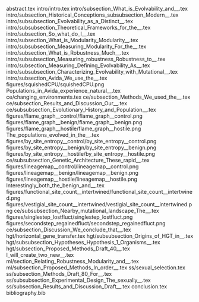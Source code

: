 abstract.tex
intro/intro.tex
intro/subsection_What_is_Evolvability_and__.tex
intro/subsection_Historical_Conceptions_subsubsection_Modern__.tex
intro/subsubsection_Evolvability_as_a_Distinct__.tex
intro/subsubsection_Theoretical_Frameworks_for_the__.tex
intro/subsection_So_what_do_I__.tex
intro/subsection_What_is_Modularity_Modularity__.tex
intro/subsubsection_Measuring_Modularity_For_the__.tex
intro/subsection_What_is_Robustness_Much__.tex
intro/subsubsection_Measuring_robustness_Robustness_to__.tex
intro/subsection_Measuring_Defining_Evolvability_As__.tex
intro/subsubsection_Characterizing_Evolvability_with_Mutational__.tex
intro/subsection_Avida_We_use_the__.tex
figures/squishedCPU/squishedCPU.png
Populations_in_Avida_experience_natural__.tex
ce/changing_environments.tex
ce/subsection_Methods_We_used_the__.tex
ce/subsection_Results_and_Discussion_Our__.tex
ce/subsubsection_Evolutionary_History_and_Population__.tex
figures/flame_graph__control/flame_graph__control.png
figures/flame_graph__benign/flame_graph__benign.png
figures/flame_graph__hostile/flame_graph__hostile.png
The_populations_evolved_in_the__.tex
figures/by_site_entropy__control/by_site_entropy__control.png
figures/by_site_entropy__benign/by_site_entropy__benign.png
figures/by_site_entropy__hostile/by_site_entropy__hostile.png
ce/subsubsection_Genetic_Architecture_These_rapid__.tex
figures/lineagemap__control/lineagemap__control.png
figures/lineagemap__benign/lineagemap__benign.png
figures/lineagemap__hostile/lineagemap__hostile.png
Interestingly_both_the_benign_and__.tex
figures/functional_site_count__intertwined/functional_site_count__intertwined.png
figures/vestigial_site_count__intertwined/vestigial_site_count__intertwined.png
ce/subsubsection_Nearby_mutational_landscape_The__.tex
figures/singlestep_lostfluct/singlestep_lostfluct.png
figures/secondstep_regainedfluct/secondstep_regainedfluct.png
ce/subsection_Discussion_We_conclude_that__.tex
hgt/horizontal_gene_transfer.tex
hgt/subsubsection_Origins_of_HGT_in__.tex
hgt/subsubsection_Hypotheses_Hypothesis_1_Organisms__.tex
hgt/subsection_Proposed_Methods_Draft_40__.tex
I_will_create_two_new__.tex
ml/section_Relating_Robustness_Modularity_and__.tex
ml/subsection_Proposed_Methods_In_order__.tex
ss/sexual_selection.tex
ss/subsection_Methods_Draft_80_For__.tex
ss/subsubsection_Experimental_Design_The_sexually__.tex
ss/subsection_Results_and_Discussion_Draft__.tex
conclusion.tex
bibliography.bib
